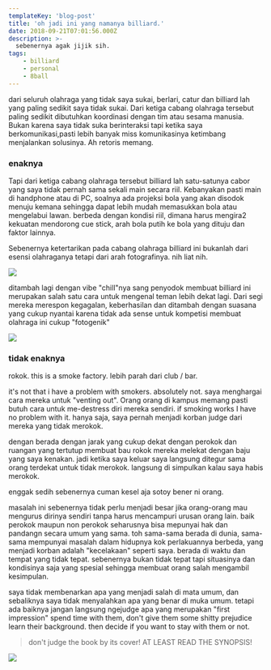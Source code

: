 ```yaml
---
templateKey: 'blog-post'
title: 'oh jadi ini yang namanya billiard.'
date: 2018-09-21T07:01:56.000Z
description: >-
  sebenernya agak jijik sih. 
tags:
    - billiard
    - personal 
    - 8ball
---
```

dari seluruh olahraga yang tidak saya sukai, berlari, catur dan billiard lah yang paling sedikit saya tidak sukai. Dari ketiga cabang olahraga tersebut paling sedikit dibutuhkan koordinasi dengan tim atau sesama manusia. Bukan karena saya tidak suka berinteraksi tapi ketika saya berkomunikasi,pasti lebih banyak miss komunikasinya ketimbang menjalankan solusinya. Ah retoris memang.    


### enaknya
Tapi dari ketiga cabang olahraga tersebut billiard lah satu-satunya cabor yang saya tidak pernah sama sekali main secara riil. Kebanyakan pasti main di handphone atau di PC, soalnya ada projeksi bola yang akan disodok menuju kemana sehingga dapat lebih mudah memasukkan bola atau mengelabui lawan. berbeda dengan kondisi riil, dimana harus mengira2 kekuatan mendorong cue stick, arah bola putih ke bola yang dituju dan faktor lainnya. 

Sebenernya ketertarikan pada cabang olahraga billiard ini bukanlah dari esensi olahraganya tetapi dari arah fotografinya. nih liat nih. 

 <img src="/img/bola-sodok.jpg" class="smaller center">
   

 ditambah lagi dengan vibe "chill"nya sang penyodok membuat billiard ini merupakan salah satu cara untuk mengenal teman lebih dekat lagi. Dari segi mereka merespon kegagalan, keberhasilan dan ditambah dengan suasana yang cukup nyantai karena tidak ada sense untuk kompetisi membuat olahraga ini cukup "fotogenik"

 <img src="/img/bola-sodok2.jpg" class="smaller center">

### tidak enaknya
rokok. this is a smoke factory. lebih parah dari club / bar. 

it's not that i have a problem with smokers. absolutely not. saya menghargai cara mereka untuk "venting out". Orang orang di kampus memang pasti butuh cara untuk me-destress diri mereka sendiri. if smoking works I have no problem with it. hanya saja, saya pernah menjadi korban judge dari mereka yang tidak merokok. 

dengan berada dengan jarak yang cukup dekat dengan perokok dan ruangan yang tertutup membuat bau rokok mereka melekat dengan baju yang saya kenakan. jadi ketika saya keluar saya langsung ditegur sama orang terdekat untuk tidak merokok. langsung di simpulkan kalau saya habis merokok. 

enggak sedih sebenernya cuman kesel aja sotoy bener ni orang. 

masalah ini sebenernya tidak perlu menjadi besar jika orang-orang mau mengurus dirinya sendiri tanpa harus mencampuri urusan orang lain. baik perokok maupun non perokok seharusnya bisa mepunyai hak dan pandangn secara umum yang sama. toh sama-sama berada di dunia, sama-sama mempunyai masalah dalam hidupnya kok perlakuannya berbeda, yang menjadi korban adalah "kecelakaan" seperti saya. berada di waktu dan tempat yang tidak tepat. sebenernya bukan tidak tepat tapi situasinya dan kondisinya saja yang spesial sehingga membuat orang salah mengambil kesimpulan. 


saya tidak membenarkan apa yang menjadi salah di mata umum, dan sebaliknya saya tidak menyalahkan apa yang benar di muka umum. tetapi ada baiknya jangan langsung ngejudge apa yang merupakan "first impression" spend time with them, don't give them some shitty prejudice learn their background. then decide if you want to stay with them or not. 

> don't judge the book by its cover! AT LEAST READ THE SYNOPSIS! 
 
 <img src="/img/perokok.jpg" class="smaller center">